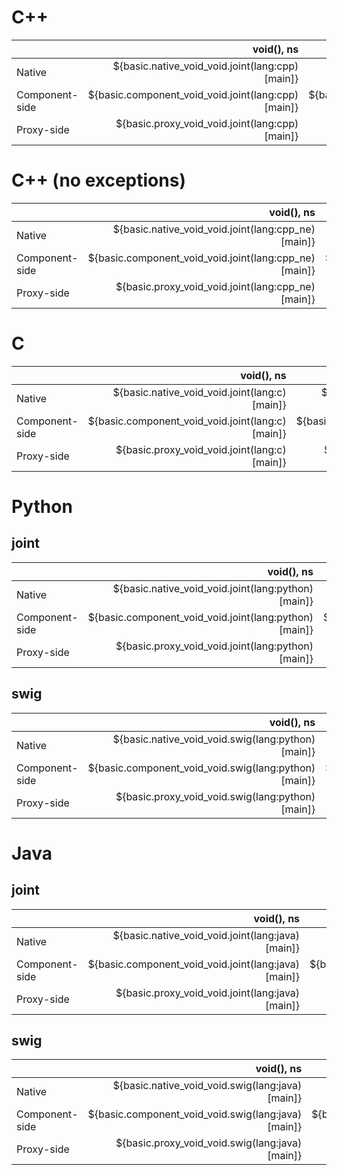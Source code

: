 # C++
|               | void(), ns | void(i32), ns | i32(), ns | void(string-3), ns | string-3(), ns | void(string-100), ns | string-100(), ns |
| ------------- | ---------: | ------------: | --------: | -----------------: | -------------: | -------------------: | ---------------: |
| Native   | ${basic.native_void_void.joint(lang:cpp)[main]} | ${basic.native_void_i32.joint(lang:cpp)[main]} | ${basic.native_i32_void.joint(lang:cpp)[main]} | ${basic.native_void_string3.joint(lang:cpp)[main]} | ${basic.native_string3_void.joint(lang:cpp)[main]} | ${basic.native_void_string100.joint(lang:cpp)[main]} | ${basic.native_string100_void.joint(lang:cpp)[main]} |
| Component-side | ${basic.component_void_void.joint(lang:cpp)[main]} | ${basic.component_void_i32.joint(lang:cpp)[main]} | ${basic.component_i32_void.joint(lang:cpp)[main]} | ${basic.component_void_string3.joint(lang:cpp)[main]} | ${basic.component_string3_void.joint(lang:cpp)[main]} | ${basic.component_void_string100.joint(lang:cpp)[main]} | ${basic.component_string100_void.joint(lang:cpp)[main]} |
| Proxy-side | ${basic.proxy_void_void.joint(lang:cpp)[main]} | ${basic.proxy_void_i32.joint(lang:cpp)[main]} | ${basic.proxy_i32_void.joint(lang:cpp)[main]} | ${basic.proxy_void_string3.joint(lang:cpp)[main]} | ${basic.proxy_string3_void.joint(lang:cpp)[main]} | ${basic.proxy_void_string100.joint(lang:cpp)[main]} | ${basic.proxy_string100_void.joint(lang:cpp)[main]} |

# C++ (no exceptions)
|               | void(), ns | void(i32), ns | i32(), ns | void(string-3), ns | string-3(), ns | void(string-100), ns | string-100(), ns |
| ------------- | ---------: | ------------: | --------: | -----------------: | -------------: | -------------------: | ---------------: |
| Native   | ${basic.native_void_void.joint(lang:cpp_ne)[main]} | ${basic.native_void_i32.joint(lang:cpp_ne)[main]} | ${basic.native_i32_void.joint(lang:cpp_ne)[main]} | ${basic.native_void_string3.joint(lang:cpp_ne)[main]} | ${basic.native_string3_void.joint(lang:cpp_ne)[main]} | ${basic.native_void_string100.joint(lang:cpp_ne)[main]} | ${basic.native_string100_void.joint(lang:cpp_ne)[main]} |
| Component-side | ${basic.component_void_void.joint(lang:cpp_ne)[main]} | ${basic.component_void_i32.joint(lang:cpp_ne)[main]} | ${basic.component_i32_void.joint(lang:cpp_ne)[main]} | ${basic.component_void_string3.joint(lang:cpp_ne)[main]} | ${basic.component_string3_void.joint(lang:cpp_ne)[main]} | ${basic.component_void_string100.joint(lang:cpp_ne)[main]} | ${basic.component_string100_void.joint(lang:cpp_ne)[main]} |
| Proxy-side | ${basic.proxy_void_void.joint(lang:cpp_ne)[main]} | ${basic.proxy_void_i32.joint(lang:cpp_ne)[main]} | ${basic.proxy_i32_void.joint(lang:cpp_ne)[main]} | ${basic.proxy_void_string3.joint(lang:cpp_ne)[main]} | ${basic.proxy_string3_void.joint(lang:cpp_ne)[main]} | ${basic.proxy_void_string100.joint(lang:cpp_ne)[main]} | ${basic.proxy_string100_void.joint(lang:cpp_ne)[main]} |

# C
|               | void(), ns | void(i32), ns | i32(), ns | void(string-3), ns | string-3(), ns | void(string-100), ns | string-100(), ns |
| ------------- | ---------: | ------------: | --------: | -----------------: | -------------: | -------------------: | ---------------: |
| Native   | ${basic.native_void_void.joint(lang:c)[main]} | ${basic.native_void_i32.joint(lang:c)[main]} | ${basic.native_i32_void.joint(lang:c)[main]} | ${basic.native_void_string3.joint(lang:c)[main]} | ${basic.native_string3_void.joint(lang:c)[main]} | ${basic.native_void_string100.joint(lang:c)[main]} | ${basic.native_string100_void.joint(lang:c)[main]} |
| Component-side | ${basic.component_void_void.joint(lang:c)[main]} | ${basic.component_void_i32.joint(lang:c)[main]} | ${basic.component_i32_void.joint(lang:c)[main]} | ${basic.component_void_string3.joint(lang:c)[main]} | ${basic.component_string3_void.joint(lang:c)[main]} | ${basic.component_void_string100.joint(lang:c)[main]} | ${basic.component_string100_void.joint(lang:c)[main]} |
| Proxy-side | ${basic.proxy_void_void.joint(lang:c)[main]} | ${basic.proxy_void_i32.joint(lang:c)[main]} | ${basic.proxy_i32_void.joint(lang:c)[main]} | ${basic.proxy_void_string3.joint(lang:c)[main]} | ${basic.proxy_string3_void.joint(lang:c)[main]} | ${basic.proxy_void_string100.joint(lang:c)[main]} | ${basic.proxy_string100_void.joint(lang:c)[main]} |

# Python
## joint
|                | void(), ns | void(i32), ns | i32(), ns | void(string-3), ns | string-3(), ns | void(string-100), ns | string-100(), ns |
| -------------- | ---------: | ------------: | --------: | -----------------: | -------------: | -------------------: | ---------------: |
| Native         | ${basic.native_void_void.joint(lang:python)[main]} | ${basic.native_void_i32.joint(lang:python)[main]} | ${basic.native_i32_void.joint(lang:python)[main]} | ${basic.native_void_string3.joint(lang:python)[main]} | ${basic.native_string3_void.joint(lang:python)[main]} | ${basic.native_void_string100.joint(lang:python)[main]} | ${basic.native_string100_void.joint(lang:python)[main]} |
| Component-side | ${basic.component_void_void.joint(lang:python)[main]} | ${basic.component_void_i32.joint(lang:python)[main]} | ${basic.component_i32_void.joint(lang:python)[main]} | ${basic.component_void_string3.joint(lang:python)[main]} | ${basic.component_string3_void.joint(lang:python)[main]} | ${basic.component_void_string100.joint(lang:python)[main]} | ${basic.component_string100_void.joint(lang:python)[main]} |
| Proxy-side     | ${basic.proxy_void_void.joint(lang:python)[main]} | ${basic.proxy_void_i32.joint(lang:python)[main]} | ${basic.proxy_i32_void.joint(lang:python)[main]} | ${basic.proxy_void_string3.joint(lang:python)[main]} | ${basic.proxy_string3_void.joint(lang:python)[main]} | ${basic.proxy_void_string100.joint(lang:python)[main]} | ${basic.proxy_string100_void.joint(lang:python)[main]} |

## swig
|                | void(), ns | void(i32), ns | i32(), ns | void(string-3), ns | string-3(), ns | void(string-100), ns | string-100(), ns |
| -------------- | ---------: | ------------: | --------: | -----------------: | -------------: | -------------------: | ---------------: |
| Native         | ${basic.native_void_void.swig(lang:python)[main]} | ${basic.native_void_i32.swig(lang:python)[main]} | ${basic.native_i32_void.swig(lang:python)[main]} | ${basic.native_void_string3.swig(lang:python)[main]} | ${basic.native_string3_void.swig(lang:python)[main]} | ${basic.native_void_string100.swig(lang:python)[main]} | ${basic.native_string100_void.swig(lang:python)[main]} |
| Component-side | ${basic.component_void_void.swig(lang:python)[main]} | ${basic.component_void_i32.swig(lang:python)[main]} | ${basic.component_i32_void.swig(lang:python)[main]} | ${basic.component_void_string3.swig(lang:python)[main]} | ${basic.component_string3_void.swig(lang:python)[main]} | ${basic.component_void_string100.swig(lang:python)[main]} | ${basic.component_string100_void.swig(lang:python)[main]} |
| Proxy-side     | ${basic.proxy_void_void.swig(lang:python)[main]} | ${basic.proxy_void_i32.swig(lang:python)[main]} | ${basic.proxy_i32_void.swig(lang:python)[main]} | ${basic.proxy_void_string3.swig(lang:python)[main]} | ${basic.proxy_string3_void.swig(lang:python)[main]} | ${basic.proxy_void_string100.swig(lang:python)[main]} | ${basic.proxy_string100_void.swig(lang:python)[main]} |

# Java
## joint
|                | void(), ns | void(i32), ns | i32(), ns | void(string-3), ns | string-3(), ns | void(string-100), ns | string-100(), ns |
| -------------- | ---------: | ------------: | --------: | -----------------: | -------------: | -------------------: | ---------------: |
| Native         | ${basic.native_void_void.joint(lang:java)[main]} | ${basic.native_void_i32.joint(lang:java)[main]} | ${basic.native_i32_void.joint(lang:java)[main]} | ${basic.native_void_string3.joint(lang:java)[main]} | ${basic.native_string3_void.joint(lang:java)[main]} | ${basic.native_void_string100.joint(lang:java)[main]} | ${basic.native_string100_void.joint(lang:java)[main]} |
| Component-side | ${basic.component_void_void.joint(lang:java)[main]} | ${basic.component_void_i32.joint(lang:java)[main]} | ${basic.component_i32_void.joint(lang:java)[main]} | ${basic.component_void_string3.joint(lang:java)[main]} | ${basic.component_string3_void.joint(lang:java)[main]} | ${basic.component_void_string100.joint(lang:java)[main]} | ${basic.component_string100_void.joint(lang:java)[main]} |
| Proxy-side     | ${basic.proxy_void_void.joint(lang:java)[main]} | ${basic.proxy_void_i32.joint(lang:java)[main]} | ${basic.proxy_i32_void.joint(lang:java)[main]} | ${basic.proxy_void_string3.joint(lang:java)[main]} | ${basic.proxy_string3_void.joint(lang:java)[main]} | ${basic.proxy_void_string100.joint(lang:java)[main]} | ${basic.proxy_string100_void.joint(lang:java)[main]} |

## swig
|                | void(), ns | void(i32), ns | i32(), ns | void(string-3), ns | string-3(), ns | void(string-100), ns | string-100(), ns |
| -------------- | ---------: | ------------: | --------: | -----------------: | -------------: | -------------------: | ---------------: |
| Native         | ${basic.native_void_void.swig(lang:java)[main]} | ${basic.native_void_i32.swig(lang:java)[main]} | ${basic.native_i32_void.swig(lang:java)[main]} | ${basic.native_void_string3.swig(lang:java)[main]} | ${basic.native_string3_void.swig(lang:java)[main]} | ${basic.native_void_string100.swig(lang:java)[main]} | ${basic.native_string100_void.swig(lang:java)[main]} |
| Component-side | ${basic.component_void_void.swig(lang:java)[main]} | ${basic.component_void_i32.swig(lang:java)[main]} | ${basic.component_i32_void.swig(lang:java)[main]} | ${basic.component_void_string3.swig(lang:java)[main]} | ${basic.component_string3_void.swig(lang:java)[main]} | ${basic.component_void_string100.swig(lang:java)[main]} | ${basic.component_string100_void.swig(lang:java)[main]} |
| Proxy-side     | ${basic.proxy_void_void.swig(lang:java)[main]} | ${basic.proxy_void_i32.swig(lang:java)[main]} | ${basic.proxy_i32_void.swig(lang:java)[main]} | ${basic.proxy_void_string3.swig(lang:java)[main]} | ${basic.proxy_string3_void.swig(lang:java)[main]} | ${basic.proxy_void_string100.swig(lang:java)[main]} | ${basic.proxy_string100_void.swig(lang:java)[main]} |
